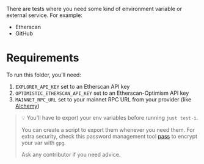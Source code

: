 There are tests where you need some kind of environment variable or external service. For example:

- Etherscan
- GitHub

# Requirements

To run this folder, you'll need:

1. `EXPLORER_API_KEY` set to an Etherscan API key
2. `OPTIMISTIC_ETHERSCAN_API_KEY` set to an Etherscan-Optimism API key
3. `MAINNET_RPC_URL` set to your mainnet RPC URL from your provider (like [Alchemy](https://www.alchemy.com/))

> 💡 You'll have to export your env variables before running `just test-i`.
>
> You can create a script to export them whenever you need them.
> For extra security, check this password management tool [pass](https://www.passwordstore.org/) to encrypt your var with `gpg`.
>
> Ask any contributor if you need advice.